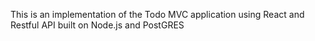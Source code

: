 This is an implementation of the Todo MVC application using React and Restful API built on Node.js and PostGRES